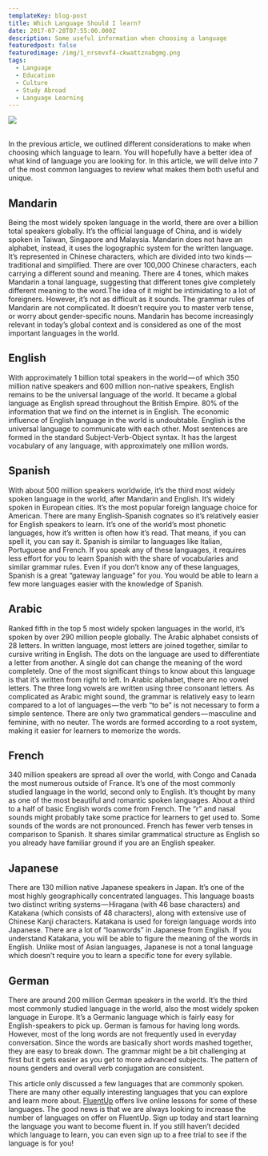 ```yaml
---
templateKey: blog-post
title: Which Language Should I learn?
date: 2017-07-28T07:55:00.000Z
description: Some useful information when choosing a language
featuredpost: false
featuredimage: /img/1_nrsmvxf4-ckwattznabgmg.png
tags:
  - Language
  - Education
  - Culture
  - Study Abroad
  - Language Learning
---
```

![](/img/1_nrsmvxf4-ckwattznabgmg.png)

<br>In the previous article, we outlined different considerations to make when choosing which language to learn. You will hopefully have a better idea of what kind of language you are looking for. In this article, we will delve into 7 of the most common languages to review what makes them both useful and unique.

## Mandarin

Being the most widely spoken language in the world, there are over a billion total speakers globally. It’s the official language of China, and is widely spoken in Taiwan, Singapore and Malaysia. Mandarin does not have an alphabet, instead, it uses the logographic system for the written language. It’s represented in Chinese characters, which are divided into two kinds — traditional and simplified. There are over 100,000 Chinese characters, each carrying a different sound and meaning. There are 4 tones, which makes Mandarin a tonal language, suggesting that different tones give completely different meaning to the word.The idea of it might be intimidating to a lot of foreigners. However, it’s not as difficult as it sounds. The grammar rules of Mandarin are not complicated. It doesn’t require you to master verb tense, or worry about gender-specific nouns. Mandarin has become increasingly relevant in today’s global context and is considered as one of the most important languages in the world.

## English

With approximately 1 billion total speakers in the world — of which 350 million native speakers and 600 million non-native speakers, English remains to be the universal language of the world. It became a global language as English spread throughout the British Empire. 80% of the information that we find on the internet is in English. The economic influence of English language in the world is undoubtable. English is the universal language to communicate with each other. Most sentences are formed in the standard Subject-Verb-Object syntax. It has the largest vocabulary of any language, with approximately one million words.

## Spanish

With about 500 million speakers worldwide, it’s the third most widely spoken language in the world, after Mandarin and English. It’s widely spoken in European cities. It’s the most popular foreign language choice for American. There are many English-Spanish cognates so it’s relatively easier for English speakers to learn. It’s one of the world’s most phonetic languages, how it’s written is often how it’s read. That means, if you can spell it, you can say it. Spanish is similar to languages like Italian, Portuguese and French. If you speak any of these languages, it requires less effort for you to learn Spanish with the share of vocabularies and similar grammar rules. Even if you don’t know any of these languages, Spanish is a great “gateway language” for you. You would be able to learn a few more languages easier with the knowledge of Spanish.

## **Arabic**

Ranked fifth in the top 5 most widely spoken languages in the world, it’s spoken by over 290 million people globally. The Arabic alphabet consists of 28 letters. In written language, most letters are joined together, similar to cursive writing in English. The dots on the language are used to differentiate a letter from another. A single dot can change the meaning of the word completely. One of the most significant things to know about this language is that it’s written from right to left. In Arabic alphabet, there are no vowel letters. The three long vowels are written using three consonant letters. As complicated as Arabic might sound, the grammar is relatively easy to learn compared to a lot of languages — the verb “to be” is not necessary to form a simple sentence. There are only two grammatical genders — masculine and feminine, with no neuter. The words are formed according to a root system, making it easier for learners to memorize the words.

## French

340 million speakers are spread all over the world, with Congo and Canada the most numerous outside of France. It’s one of the most commonly studied language in the world, second only to English. It’s thought by many as one of the most beautiful and romantic spoken languages. About a third to a half of basic English words come from French. The “r” and nasal sounds might probably take some practice for learners to get used to. Some sounds of the words are not pronounced. French has fewer verb tenses in comparison to Spanish. It shares similar grammatical structure as English so you already have familiar ground if you are an English speaker.

## Japanese

There are 130 million native Japanese speakers in Japan. It’s one of the most highly geographically concentrated languages. This language boasts two distinct writing systems — Hiragana (with 46 base characters) and Katakana (which consists of 48 characters), along with extensive use of Chinese Kanji characters. Katakana is used for foreign language words into Japanese. There are a lot of “loanwords” in Japanese from English. If you understand Katakana, you will be able to figure the meaning of the words in English. Unlike most of Asian languages, Japanese is not a tonal language which doesn’t require you to learn a specific tone for every syllable.

## German

There are around 200 million German speakers in the world. It’s the third most commonly studied language in the world, also the most widely spoken language in Europe. It’s a Germanic language which is fairly easy for English-speakers to pick up. German is famous for having long words. However, most of the long words are not frequently used in everyday conversation. Since the words are basically short words mashed together, they are easy to break down. The grammar might be a bit challenging at first but it gets easier as you get to more advanced subjects. The pattern of nouns genders and overall verb conjugation are consistent.

This article only discussed a few languages that are commonly spoken. There are many other equally interesting languages that you can explore and learn more about. [FluentUp](https://fluentup.com/) offers live online lessons for some of these languages. The good news is that we are always looking to increase the number of languages on offer on FluentUp. Sign up today and start learning the language you want to become fluent in. If you still haven’t decided which language to learn, you can even sign up to a free trial to see if the language is for you!
